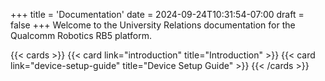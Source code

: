 +++
title = 'Documentation'
date = 2024-09-24T10:31:54-07:00
draft = false
+++
Welcome to the University Relations documentation for the Qualcomm Robotics RB5 platform.

{{< cards >}}
  {{< card link="introduction" title="Introduction" >}}
  {{< card link="device-setup-guide" title="Device Setup Guide" >}}
{{< /cards >}}
